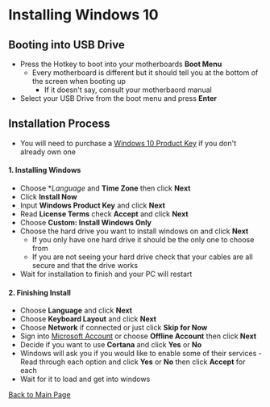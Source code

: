 # Installing Windows 10

## Booting into USB Drive
- Press the Hotkey to boot into your motherboards **Boot Menu**
  - Every motherboard is different but it should tell you at the bottom of the screen when booting up 
    - If it doesn't say, consult your motherbaord manual
- Select your USB Drive from the boot menu and press **Enter**

## Installation Process
- You will need to purchase a [Windows 10 Product Key](https://www.microsoft.com/en-us/p/windows-10-home/d76qx4bznwk4?activetab=pivot%3aoverviewtab) if you don't already own one
#### 1. Installing Windows
- Choose **Language* and **Time Zone** then click **Next**
- Click **Install Now**
- Input **Windows Product Key** and click **Next**
- Read **License Terms** check **Accept** and click **Next**
- Choose **Custom: Install Windows Only** 
- Choose the hard drive you want to install windows on and click **Next**
  - If you only have one hard drive it should be the only one to choose from
  - If you are not seeing your hard drive check that your cables are all secure and that the drive works
- Wait for installation to finish and your PC will restart

#### 2. Finishing Install
- Choose **Language** and click **Next**
- Choose **Keyboard Layout** and click **Next**
- Choose **Network** if connected or just click **Skip for Now**
- Sign into [Microsoft Account](https://signup.live.com/?wa=wsignin1.0&rpsnv=13&ct=1557454616&rver=7.0.6738.0&wp=MBI_SSL&wreply=https%3a%2f%2faccount.microsoft.com%2fauth%2fcomplete-signin%3fru%3dhttps%253A%252F%252Faccount.microsoft.com%252F%253Frefp%253Dsignedout-index%2526refd%253Dwww.google.com&id=292666&lw=1&fl=easi2&contextid=C0DF479F82B9DE6A&bk=1557454621&uiflavor=web&mkt=EN-US&lc=1033&uaid=a4bfdc1a15ed464d981e864c8b3793b6&lic=1) or choose **Offline Account** then click **Next**
- Decide if you want to use **Cortana** and click **Yes** or **No**
- Windows will ask you if you would like to enable some of their services
  -Read through each option and click **Yes** or **No** then click **Accept** for each
- Wait for it to load and get into windows


[Back to Main Page](README.md)

